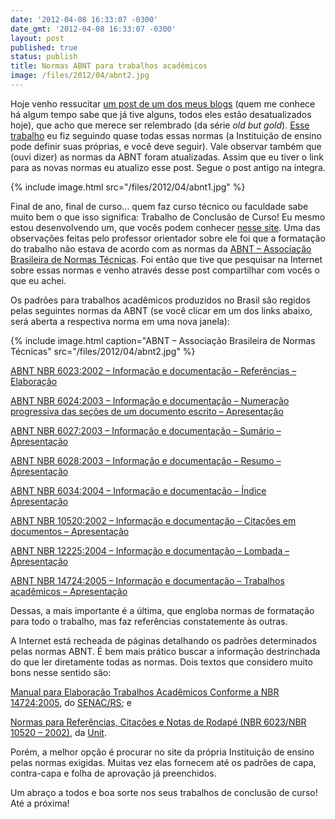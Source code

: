 ```yaml
---
date: '2012-04-08 16:33:07 -0300'
date_gmt: '2012-04-08 16:33:07 -0300'
layout: post
published: true
status: publish
title: Normas ABNT para trabalhos acadêmicos
image: /files/2012/04/abnt2.jpg
---
```


Hoje venho ressucitar [um post de um dos meus blogs](http://jornalnerds.blogspot.com.br/2010/12/normas-abnt-para-trabalhos-academicos.html) (quem me conhece há algum tempo sabe que já tive alguns, todos eles estão desatualizados hoje), que acho que merece ser relembrado (da série *old but gold*). [Esse trabalho](http://argoslan.sourceforge.net/argos-1.0-especificacao.pdf) eu fiz seguindo quase todas essas normas (a Instituição de ensino pode definir suas próprias, e você deve seguir). Vale observar também que (ouvi dizer) as normas da ABNT foram atualizadas. Assim que eu tiver o link para as novas normas eu atualizo esse post. Segue o post antigo na íntegra.

{% include image.html src="/files/2012/04/abnt1.jpg" %}

Final de ano, final de curso... quem faz curso técnico ou faculdade sabe muito bem o que isso significa: Trabalho de Conclusão de Curso! Eu mesmo estou desenvolvendo um, que vocês podem conhecer [nesse site](http://argoslan.sourceforge.net/). Uma das observações feitas pelo professor orientador sobre ele foi que a formatação do trabalho não estava de acordo com as normas da [ABNT – Associação Brasileira de Normas Técnicas](http://www.abnt.org.br/). Foi então que tive que pesquisar na Internet sobre essas normas e venho através desse post compartilhar com vocês o que eu achei.

<!--more-->

Os padrões para trabalhos acadêmicos produzidos no Brasil são regidos pelas seguintes normas da ABNT (se você clicar em um dos links abaixo, será aberta a respectiva norma em uma nova janela):

{% include image.html caption="ABNT – Associação Brasileira de Normas Técnicas" src="/files/2012/04/abnt2.jpg" %}

[ABNT NBR 6023:2002 – Informação e documentação – Referências – Elaboração](http://www.habitus.ifcs.ufrj.br/pdf/abntnbr6023.pdf)

[ABNT NBR 6024:2003 – Informação e documentação – Numeração progressiva das seções de um documento escrito – Apresentação](http://www.cchla.ufpb.br/ccs/pdf/Normas%20ABNT/NBR6024%5B1%5D.pdf)

[ABNT NBR 6027:2003 – Informação e documentação – Sumário – Apresentação](http://www.ufg.br/this2/uploads/files/105/6027_-_Sum.pdf)

[ABNT NBR 6028:2003 – Informação e documentação – Resumo – Apresentação](http://www.cchla.ufpb.br/ccs/pdf/Normas%20ABNT/NBR6028%5B1%5D.pdf)

[ABNT NBR 6034:2004 – Informação e documentação – Índice  Apresentação](http://www2.unifap.br/edfisica/wp-content/plugins/downloads-manager/upload/NBR%206034_2003%20%20Indice.pdf)

[ABNT NBR 10520:2002 – Informação e documentação – Citações em documentos – Apresentação](http://www2.unifap.br/edfisica/wp-content/plugins/downloads-manager/upload/NBR%2010520_2002%20Cita%C3%A7%C3%B5es.pdf)

[ABNT NBR 12225:2004 – Informação e documentação – Lombada – Apresentação](http://www2.unifap.br/edfisica/wp-content/plugins/downloads-manager/upload/NBR%2012225_2004%20%20Lombada.pdf)

[ABNT NBR 14724:2005 – Informação e documentação – Trabalhos acadêmicos – Apresentação](http://www2.unifap.br/edfisica/wp-content/plugins/downloads-manager/upload/NBR%2014724_2005%20Trabalho%20Academico.pdf)

Dessas, a mais importante é a última, que engloba normas de formatação para todo o trabalho, mas faz referências constatemente às outras.

A Internet está recheada de páginas detalhando os padrões determinados pelas normas ABNT. É bem mais prático buscar a informação destrinchada do que ler diretamente todas as normas. Dois textos que considero muito bons nesse sentido são:

[Manual para Elaboração Trabalhos Acadêmicos Conforme a NBR 14724:2005](http://portal.senacrs.com.br/site/pdf/9758.pdf), do [SENAC/RS](http://www.senacrs.com.br/); e

[Normas para Referências, Citações e Notas de Rodapé (NBR 6023/NBR 10520 – 2002)](http://www.unit.br/downloads/manuais/citacoes-e-referencias1.pdf), da [Unit](http://www.unit.br/).

Porém, a melhor opção é procurar no site da própria Instituição de ensino pelas normas exigidas. Muitas vez elas fornecem até os padrões de capa, contra-capa e folha de aprovação já preenchidos.

Um abraço a todos e boa sorte nos seus trabalhos de conclusão de curso! Até a próxima!